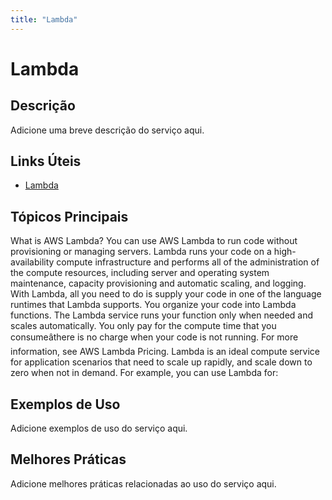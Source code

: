 ```yaml
---
title: "Lambda"
---
```


# Lambda

## Descrição

Adicione uma breve descrição do serviço aqui.

## Links Úteis

- [Lambda](https://docs.aws.amazon.com/lambda/latest/dg/welcome.html)

## Tópicos Principais

What is AWS Lambda?
You can use AWS Lambda to run code without provisioning or managing servers.
 Lambda runs your code
    on a high-availability compute infrastructure and performs all of the administration of the compute resources,
    including server and operating system maintenance, capacity provisioning and automatic scaling, and
    logging. With Lambda, all you need to do is supply your code in one of the language runtimes that Lambda supports.
You organize your code into Lambda functions. The Lambda service runs your function only when needed and scales automatically. You only pay for the compute time that you consumeâthere is no charge when your code is not running. For more information, see AWS Lambda Pricing.
Lambda is an ideal compute service for application scenarios that need to scale up rapidly, and scale down to
      zero when not in demand. For example, you can use Lambda for:

## Exemplos de Uso

Adicione exemplos de uso do serviço aqui.

## Melhores Práticas

Adicione melhores práticas relacionadas ao uso do serviço aqui.
